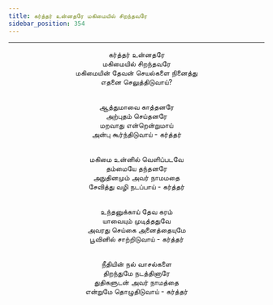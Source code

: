 ```yaml
---
title: கர்த்தர் உன்னதரே மகிமையில் சிறந்தவரே
sidebar_position: 354
---
```


---
<center>
கர்த்தர் உன்னதரே<br/>
மகிமையில் சிறந்தவரே<br/>
மகிமையின் தேவன் செயல்களை நினைத்து<br/>
எதனை செலுத்திடுவாய்?<br/><br/>

ஆத்துமாவை காத்தனரே<br/>
அற்புதம் செய்தனரே<br/>
மறவாது என்றென்றுமாய்<br/>
அன்பு கூர்ந்திடுவாய்    - கர்த்தர்<br/><br/>

மகிமை உன்னில் வெளிப்படவே<br/>
தம்மையே தந்தனரே<br/>
அநுதினமும் அவர் நாமமதை<br/>
சேவித்து வழி நடப்பாய்    - கர்த்தர்<br/><br/>

உந்தனுக்காய் தேவ கரம்<br/>
யாவையும் முடித்ததுவே<br/>
அவரது செய்கை அனைத்தையுமே<br/>
பூவினில் சாற்றிடுவாய்    - கர்த்தர்<br/><br/>

நீதியின் நல் வாசல்களை<br/>
திறந்துமே நடத்தினாரே<br/>
துதிகளுடன் அவர் நாமத்தை<br/>
என்றுமே தொழுதிடுவாய்    - கர்த்தர்
</center>